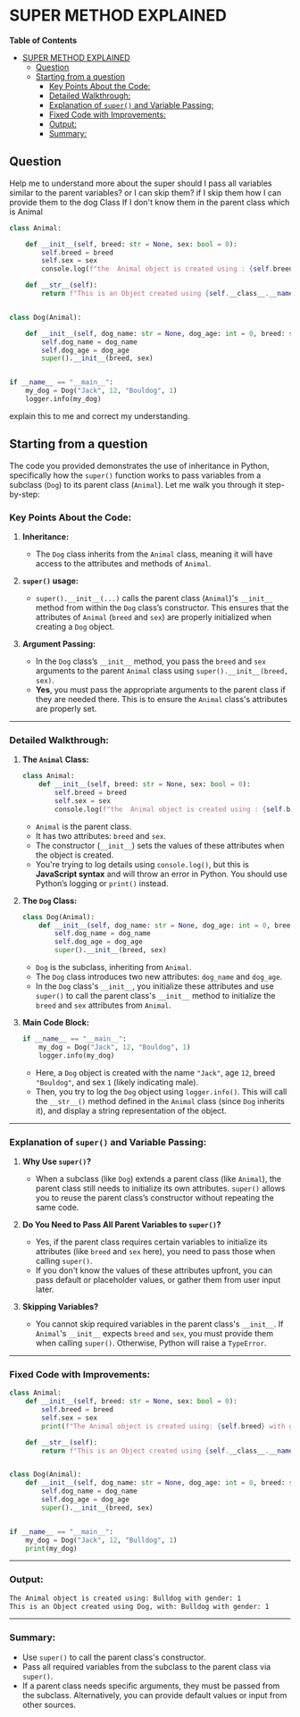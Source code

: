 # SUPER METHOD EXPLAINED

<!-- markdown-toc start - Don't edit this section. Run M-x markdown-toc-refresh-toc -->

**Table of Contents**

- [SUPER METHOD EXPLAINED](#super-method-explained)
  - [Question](#question)
  - [Starting from a question](#starting-from-a-question)
    - [Key Points About the Code:](#key-points-about-the-code)
    - [Detailed Walkthrough:](#detailed-walkthrough)
    - [Explanation of `super()` and Variable Passing:](#explanation-of-super-and-variable-passing)
    - [Fixed Code with Improvements:](#fixed-code-with-improvements)
    - [Output:](#output)
    - [Summary:](#summary)

<!-- markdown-toc end -->

## Question

Help me to understand more about the super should I pass all variables similar
to the parent variables? or I can skip them? if I skip them how I can provide
them to the dog Class If I don't know them in the parent class which is Animal

```python
class Animal:

    def __init__(self, breed: str = None, sex: bool = 0):
        self.breed = breed
        self.sex = sex
        console.log(f"the  Animal object is created using : {self.breed} with gender: {self.sex}")

    def __str__(self):
        return f"This is an Object created using {self.__class__.__name__}, with: {self.breed} with gender: {self.sex}"


class Dog(Animal):

    def __init__(self, dog_name: str = None, dog_age: int = 0, breed: str = None, sex: bool = 0):
        self.dog_name = dog_name
        self.dog_age = dog_age
        super().__init__(breed, sex)


if __name__ == "__main__":
    my_dog = Dog("Jack", 12, "Bouldog", 1)
    logger.info(my_dog)

```

explain this to me and correct my understanding.

## Starting from a question

The code you provided demonstrates the use of inheritance in Python,
specifically how the `super()` function works to pass variables from a subclass
(`Dog`) to its parent class (`Animal`). Let me walk you through it step-by-step:

### Key Points About the Code:

1. **Inheritance:**

   - The `Dog` class inherits from the `Animal` class, meaning it will have
     access to the attributes and methods of `Animal`.

2. **`super()` usage:**

   - `super().__init__(...)` calls the parent class (`Animal`)'s `__init__`
     method from within the `Dog` class’s constructor. This ensures that the
     attributes of `Animal` (`breed` and `sex`) are properly initialized when
     creating a `Dog` object.

3. **Argument Passing:**
   - In the `Dog` class’s `__init__` method, you pass the `breed` and `sex`
     arguments to the parent `Animal` class using `super().__init__(breed, sex)`.
   - **Yes**, you must pass the appropriate arguments to the parent class if
     they are needed there. This is to ensure the `Animal` class's attributes
     are properly set.

---

### Detailed Walkthrough:

1. **The `Animal` Class:**

   ```python
   class Animal:
       def __init__(self, breed: str = None, sex: bool = 0):
           self.breed = breed
           self.sex = sex
           console.log(f"the  Animal object is created using : {self.breed} with gender: {self.sex}")
   ```

   - `Animal` is the parent class.
   - It has two attributes: `breed` and `sex`.
   - The constructor (`__init__`) sets the values of these attributes when the
     object is created.
   - You're trying to log details using `console.log()`, but this is
     **JavaScript syntax** and will throw an error in Python. You should use
     Python’s logging or `print()` instead.

2. **The `Dog` Class:**

   ```python
   class Dog(Animal):
       def __init__(self, dog_name: str = None, dog_age: int = 0, breed: str = None, sex: bool = 0):
           self.dog_name = dog_name
           self.dog_age = dog_age
           super().__init__(breed, sex)
   ```

   - `Dog` is the subclass, inheriting from `Animal`.
   - The `Dog` class introduces two new attributes: `dog_name` and `dog_age`.
   - In the `Dog` class's `__init__`, you initialize these attributes and use
     `super()` to call the parent class's `__init__` method to initialize the
     `breed` and `sex` attributes from `Animal`.

3. **Main Code Block:**

   ```python
   if __name__ == "__main__":
       my_dog = Dog("Jack", 12, "Bouldog", 1)
       logger.info(my_dog)
   ```

   - Here, a `Dog` object is created with the name `"Jack"`, age `12`, breed
     `"Bouldog"`, and sex `1` (likely indicating male).
   - Then, you try to log the `Dog` object using `logger.info()`. This will call
     the `__str__()` method defined in the `Animal` class (since `Dog` inherits
     it), and display a string representation of the object.

---

### Explanation of `super()` and Variable Passing:

1. **Why Use `super()`?**

   - When a subclass (like `Dog`) extends a parent class (like `Animal`), the
     parent class still needs to initialize its own attributes. `super()` allows
     you to reuse the parent class’s constructor without repeating the same
     code.

2. **Do You Need to Pass All Parent Variables to `super()`?**

   - Yes, if the parent class requires certain variables to initialize its
     attributes (like `breed` and `sex` here), you need to pass those when
     calling `super()`.
   - If you don't know the values of these attributes upfront, you can pass
     default or placeholder values, or gather them from user input later.

3. **Skipping Variables?**
   - You cannot skip required variables in the parent class's `__init__`. If
     `Animal`'s `__init__` expects `breed` and `sex`, you must provide them when
     calling `super()`. Otherwise, Python will raise a `TypeError`.

---

### Fixed Code with Improvements:

```python
class Animal:
    def __init__(self, breed: str = None, sex: bool = 0):
        self.breed = breed
        self.sex = sex
        print(f"The Animal object is created using: {self.breed} with gender: {self.sex}")

    def __str__(self):
        return f"This is an Object created using {self.__class__.__name__}, with: {self.breed} with gender: {self.sex}"


class Dog(Animal):
    def __init__(self, dog_name: str = None, dog_age: int = 0, breed: str = None, sex: bool = 0):
        self.dog_name = dog_name
        self.dog_age = dog_age
        super().__init__(breed, sex)


if __name__ == "__main__":
    my_dog = Dog("Jack", 12, "Bulldog", 1)
    print(my_dog)
```

---

### Output:

```sh
The Animal object is created using: Bulldog with gender: 1
This is an Object created using Dog, with: Bulldog with gender: 1
```

---

### Summary:

- Use `super()` to call the parent class's constructor.
- Pass all required variables from the subclass to the parent class via
  `super()`.
- If a parent class needs specific arguments, they must be passed from the
  subclass. Alternatively, you can provide default values or input from other
  sources.
